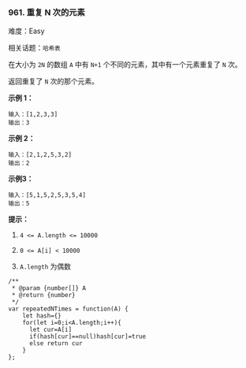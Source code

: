 ### 961. 重复 N 次的元素

难度：Easy

相关话题：`哈希表`

在大小为  `2N` 的数组  `A` 中有  `N+1`  个不同的元素，其中有一个元素重复了  `N`  次。



返回重复了  `N` 次的那个元素。












**示例 1：** 



```
输入：[1,2,3,3]
输出：3
```


**示例 2：** 



```
输入：[2,1,2,5,3,2]
输出：2
```


**示例3：** 



```
输入：[5,1,5,2,5,3,5,4]
输出：5
```






**提示：** 




1.  `4 <= A.length <= 10000` 

2.  `0 <= A[i] < 10000` 

3.  `A.length` 为偶数




```
/**
 * @param {number[]} A
 * @return {number}
 */
var repeatedNTimes = function(A) {
    let hash={}
    for(let i=0;i<A.length;i++){
      let cur=A[i]
      if(hash[cur]==null)hash[cur]=true
      else return cur
    }
};
```

